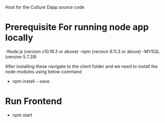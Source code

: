 Host for the Culture Dapp source code 

# Prerequisite For running node app locally

-Node.js (version v10.16.3 or above)
-npm (version 6.11.3 or above)
-MYSQL (version 5.7.28)


After installing these navigate to the client folder and we need to install the node modules using below command 

- npm install --save

# Run Frontend
- npm start